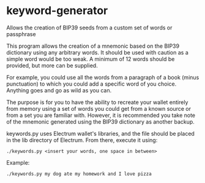 # keyword-generator
Allows the creation of BIP39 seeds from a custom set of words or passphrase

This program allows the creation of a mnemonic based on the BIP39 dictionary
using any arbitrary words. It should be used with caution as a simple word 
would be too weak. A minimum of 12 words should be provided, but more can 
be supplied.

For example, you could use all the words from a paragraph of a book
(minus punctuation) to which you could add a specific word of you choice.
Anything goes and go as wild as you can.

The purpose is for you to have the ability to recreate your wallet entirely
from memory using a set of words you could get from a known source or
from a set you are familiar with. However, it is recommended you take
note of the mnemonic generated using the BIP39 dictionary as another
backup. 


keywords.py uses Electrum wallet's libraries, and the file should be placed
in the lib directory of Electrum. From there, execute it using:

`./keywords.py <insert your words, one space in between>`

Example:

`./keywords.py my dog ate my homework and I love pizza`

